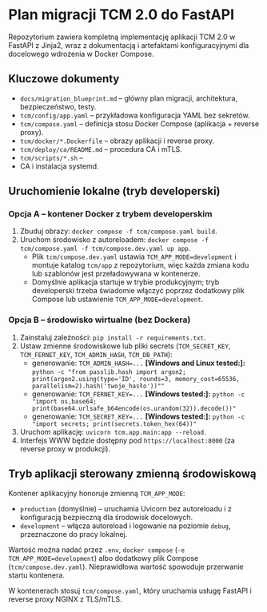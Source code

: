 # Plan migracji TCM 2.0 do FastAPI

Repozytorium zawiera kompletną implementację aplikacji TCM 2.0 w FastAPI z Jinja2, wraz z dokumentacją i artefaktami konfiguracyjnymi dla docelowego wdrożenia w Docker Compose.

## Kluczowe dokumenty
* `docs/migration_blueprint.md` – główny plan migracji, architektura, bezpieczeństwo, testy.
* `tcm/config/app.yaml` – przykładowa konfiguracja YAML bez sekretów.
* `tcm/compose.yaml` – definicja stosu Docker Compose (aplikacja + reverse proxy).
* `tcm/docker/*.Dockerfile` – obrazy aplikacji i reverse proxy.
* `tcm/deploy/ca/README.md` – procedura CA i mTLS.
* `tcm/scripts/*.sh` – 
* CA i instalacja systemd.

## Uruchomienie lokalne (tryb developerski)

### Opcja A – kontener Docker z trybem developerskim
1. Zbuduj obrazy: `docker compose -f tcm/compose.yaml build`.
2. Uruchom środowisko z autoreloadem: `docker compose -f tcm/compose.yaml -f tcm/compose.dev.yaml up app`.
   - Plik `tcm/compose.dev.yaml` ustawia `TCM_APP_MODE=development` i montuje katalog `tcm/app` z repozytorium, więc każda zmiana kodu lub szablonów jest przeładowywana w kontenerze.
   - Domyślnie aplikacja startuje w trybie produkcyjnym; tryb developerski trzeba świadomie włączyć poprzez dodatkowy plik Compose lub ustawienie `TCM_APP_MODE=development`.

### Opcja B – środowisko wirtualne (bez Dockera)
1. Zainstaluj zależności: `pip install -r requirements.txt`.
2. Ustaw zmienne środowiskowe lub pliki secrets (`TCM_SECRET_KEY`, `TCM_FERNET_KEY`, `TCM_ADMIN_HASH`, `TCM_DB_PATH`):
    - generowanie: `TCM_ADMIN_HASH=...` **[Windows and Linux tested:]:** `python -c "from passlib.hash import argon2; print(argon2.using(type='ID', rounds=3, memory_cost=65536, parallelism=2).hash('twoje_hasło'))""`
    - generowanie: `TCM_FERNET_KEY=...` **[Windows tested:]:** `python -c "import os,base64; print(base64.urlsafe_b64encode(os.urandom(32)).decode())"`
    - generowanie: `TCM_SECRET_KEY=...` **[Windows tested:]:** `python -c "import secrets; print(secrets.token_hex(64))"`
4. Uruchom aplikację: `uvicorn tcm.app.main:app --reload`.
4. Interfejs WWW będzie dostępny pod `https://localhost:8000` (za reverse proxy w produkcji).

## Tryb aplikacji sterowany zmienną środowiskową

Kontener aplikacyjny honoruje zmienną `TCM_APP_MODE`:

* `production` (domyślnie) – uruchamia Uvicorn bez autoreloadu i z konfiguracją bezpieczną dla środowisk docelowych.
* `development` – włącza autoreload i logowanie na poziomie `debug`, przeznaczone do pracy lokalnej.

Wartość można nadać przez `.env`, `docker compose` (`-e TCM_APP_MODE=development`) albo dodatkowy plik Compose (`tcm/compose.dev.yaml`). Nieprawidłowa wartość spowoduje przerwanie startu kontenera.

W kontenerach stosuj `tcm/compose.yaml`, który uruchamia usługę FastAPI i reverse proxy NGINX z TLS/mTLS.

